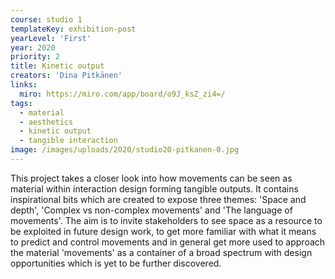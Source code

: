 ```yaml
---
course: studio 1
templateKey: exhibition-post
yearLevel: 'First'
year: 2020
priority: 2
title: Kinetic output
creators: 'Dina Pitkänen'
links: 
  miro: https://miro.com/app/board/o9J_ksZ_zi4=/
tags:
  - material
  - aesthetics
  - kinetic output
  - tangible interaction
image: /images/uploads/2020/studio20-pitkanen-0.jpg
---
```


This project takes a closer look into how movements can be seen as material within interaction design forming tangible outputs. It contains inspirational bits which are created to expose three themes: 'Space and depth', 'Complex vs non-complex movements' and 'The language of movements'. The aim is to invite stakeholders to see space as a resource to be exploited in future design work, to get more familiar with what it means to predict and control movements and in general get more used to approach the material 'movements' as a container of a broad spectrum with design opportunities which is yet to be further discovered.
